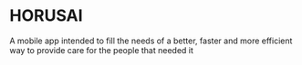 # HORUSAI

A mobile app intended to fill the needs of a better, faster and more efficient way to provide care for the people that needed it
